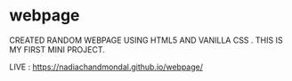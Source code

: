 # webpage
CREATED RANDOM WEBPAGE USING HTML5 AND VANILLA CSS . THIS IS MY FIRST MINI PROJECT.

LIVE : https://nadiachandmondal.github.io/webpage/
